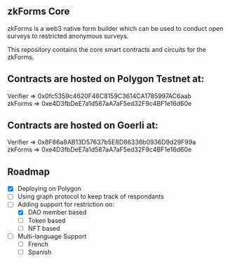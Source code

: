 ## zkForms Core

zkForms is a web3 native form builder which can be used to conduct open surveys to restricted anonymous surveys.

This repository contains the core smart contracts and circuits for the zkForms.

## Contracts are hosted on Polygon Testnet at:

Verifier => 0x0fc5359c4620F46C8159C3614CA1785997AC6aab<br/>
zkForms => 0xe4D3fbDeE7a1d587aA7aF5ed32F9c4BF1e16d60e

## Contracts are hosted on Goerli at:

Verifier => 0x8F86a8AB13D57637b5E8D86336b0936D9d29F99a<br/>
zkForms => 0xe4D3fbDeE7a1d587aA7aF5ed32F9c4BF1e16d60e

## Roadmap

- [x] Deploying on Polygon
- [ ] Using graph protocol to keep track of respondants
- [ ] Adding support for restriction on:
  - [x] DAO member based
  - [ ] Token based
  - [ ] NFT based
- [ ] Multi-language Support
  - [ ] French
  - [ ] Spanish
